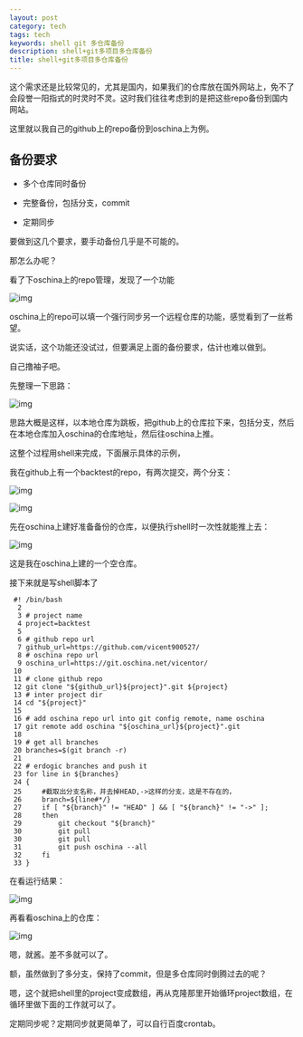 ```yaml
---
layout: post
category: tech
tags: tech
keywords: shell git 多仓库备份
description: shell+git多项目多仓库备份
title: shell+git多项目多仓库备份
---
```


这个需求还是比较常见的，尤其是国内，如果我们的仓库放在国外网站上，免不了会段誉一阳指式的时灵时不灵。这时我们往往考虑到的是把这些repo备份到国内网站。

这里就以我自己的github上的repo备份到oschina上为例。

## 备份要求

* 多个仓库同时备份

* 完整备份，包括分支，commit

* 定期同步

要做到这几个要求，要手动备份几乎是不可能的。

那怎么办呢？

看了下oschina上的repo管理，发现了一个功能

![img](/images/sync.png)

oschina上的repo可以填一个强行同步另一个远程仓库的功能，感觉看到了一丝希望。

说实话，这个功能还没试过，但要满足上面的备份要求，估计也难以做到。

自己撸袖子吧。

先整理一下思路：

![img](/images/think.png)

思路大概是这样，以本地仓库为跳板，把github上的仓库拉下来，包括分支，然后在本地仓库加入oschina的仓库地址，然后往oschina上推。

这整个过程用shell来完成，下面展示具体的示例，

我在github上有一个backtest的repo，有两次提交，两个分支：

![img](/images/commit.png)

![img](/images/remote.png)

先在oschina上建好准备备份的仓库，以便执行shell时一次性就能推上去：

![img](/images/oschina_repo.png)

这是我在oschina上建的一个空仓库。

接下来就是写shell脚本了

```
 #! /bin/bash
  2
  3 # project name
  4 project=backtest
  5
  6 # github repo url
  7 github_url=https://github.com/vicent900527/
  8 # oschina repo url
  9 oschina_url=https://git.oschina.net/vicentor/
 10
 11 # clone github repo
 12 git clone "${github_url}${project}".git ${project}
 13 # inter project dir
 14 cd "${project}"
 15
 16 # add oschina repo url into git config remote, name oschina
 17 git remote add oschina "${oschina_url}${project}".git
 18
 19 # get all branches
 20 branches=$(git branch -r)
 21
 22 # erdogic branches and push it
 23 for line in ${branches}
 24 {
 25     #截取出分支名称，并去掉HEAD,->这样的分支，这是不存在的，
 26     branch=${line#*/}
 27     if [ "${branch}" != "HEAD" ] && [ "${branch}" != "->" ];
 28     then
 29         git checkout "${branch}"
 30         git pull
 30         git pull
 31         git push oschina --all
 32     fi
 33 }
```

在看运行结果：

![img](/images/run_result.png)

再看看oschina上的仓库：

![img](/images/oschina_result.png)

嗯，就酱。差不多就可以了。

额，虽然做到了多分支，保持了commit，但是多仓库同时倒腾过去的呢？

嗯，这个就把shell里的project变成数组，再从克隆那里开始循环project数组，在循环里做下面的工作就可以了。

定期同步呢？定期同步就更简单了，可以自行百度crontab。





